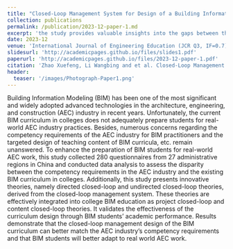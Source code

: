 ```yaml
---
title: "Closed-Loop Management System for Design of a Building Information Modeling Curriculum to Meet Industry Requirements"
collection: publications
permalink: /publication/2023-12-paper-1.md
excerpt: 'the study provides valuable insights into the gaps between the competency requirements of the AEC industry and the current BIM curricula in colleges.'
date: 2023-12
venue: 'International Journal of Engineering Education (JCR Q3, IF=0.7)'
slidesurl: 'http://academicpages.github.io/files/slides1.pdf'
paperurl: 'http://academicpages.github.io/files/2023-12-paper-1.pdf'
citation: 'Zhao Xuefeng, Li Wangbing and et al. Closed-Loop Management System for Design of a Building Information Modeling Curriculum to Meet Industry Requirements, International Journal of Engineering Education Vol. 39, No. 6, pp. 1386–1399, 2023'
header:
  teaser: '/images/Photograph-Paper1.png'
---
```


Building Information Modeling (BIM) has been one of the most significant and widely adopted advanced technologies in the architecture, engineering, and construction (AEC) industry in recent years. Unfortunately, the current BIM curriculum in colleges does not adequately prepare students for real-world AEC industry practices. Besides, numerous concerns regarding the competency requirements of the AEC industry for BIM practitioners and the targeted design of teaching content of BIM curricula, etc. remain unanswered. To enhance the preparation of BIM students for real-world AEC work, this study collected 280 questionnaires from 27 administrative regions in China and conducted data analysis to assess the disparity between the competency requirements in the AEC industry and the existing BIM curriculum in colleges. Additionally, this study presents innovative theories, namely directed closed-loop and undirected closed-loop theories, derived from the closed-loop management system. These theories are effectively integrated into college BIM education as project closed-loop and content closed-loop theories. It validates the effectiveness of the curriculum design through BIM students’ academic performance. Results demonstrate that the closed-loop management design of the BIM curriculum can better match the AEC industry’s competency requirements and that BIM students will better adapt to real world AEC work.
